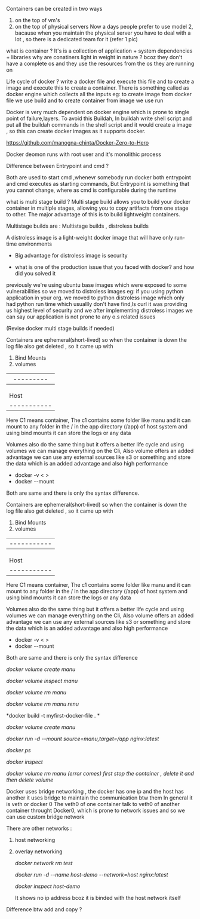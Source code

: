 Containers can be created in two ways 
1. on the top of vm's
2. on the top of physical servers
Now a days people prefer to use model 2, bacause when you maintain the physical server you have to deal with a lot , so there is a dedicated team for it (refer 1 pic)

what is container ? It's is a collection of application + system dependencies + libraries
why are conatiners light in weight in nature ? bcoz they don't have a complete os and they use the resources from the os they are running on

Life cycle of docker ?
write a docker file and execute this file and to create a image and execute this to create a container. There is something called as docker engine which collects all the inputs 
eg: to create image from docker file we use build and to create container from image we use run

Docker is very much dependent on docker engine which is prone to single point of failure,layers. To avoid this Buildah, In buildah write shell script and put all the buildah commands in the shell script and it would create a image , so this can create docker images as it supports docker.

https://github.com/manogna-chinta/Docker-Zero-to-Hero

Docker deomon runs with root user and it's monolithic process

Difference between Entrypoint and cmd ?

Both are used to start cmd ,whenevr somebody run docker both entrypoint and cmd executes as starting commands, But Entrypoint is something that you cannot change, where as cmd is configurable during the runtime

what is multi stage build ? 
Multi stage build allows you to build your docker container in multiple stages, allowing you to copy artifacts from one stage to other. The major advantage of this is to build lightweight containers.

Multistage builds are :
Multistage builds , distroless builds

A distroless image is a light-weight docker image that will have only run-time environments

* Big advantage for distroless image is security

* what is one of the production issue that you faced with docker? and how did you solved it

previously we're using ubuntu base images which were exposed to some vulnerabilities so we moved to distroless images 
eg: if you using python application in your org. we moved to python distroless image which only had python run time which usuallly don't have find,ls curl it was providing us highest level of security and we after implementing distroless images we can say our application is not prone to any o.s related issues

(Revise docker multi stage builds if needed)

Containers are ephemeral(short-lived) so when the container is down the log file also get deleted , so it came up with 
1. Bind Mounts
2. volumes


| --------- |
|  -------  |
|  |     |  |
|  | C1  |  |
|  |-----|  |
|    Host   |
|-----------|  

Here C1 means container, The c1 contains some folder like manu and it can mount to any folder in the / in the app directory (/app) of host system and using bind mounts it can store the logs or any data

Volumes also do the same thing but it offers a better life cycle and using volumes we can manage everything on the Cli, 
Also volume offers an added advantage we can use any external sources like s3 or something and store the data which is an added advantage and also high performance

* docker -v <  >
* docker --mount

Both are same and there is only the syntax difference.

Containers are ephemeral(short-lived) so when the container is down the log file also get deleted , so it came up with 
1. Bind Mounts
2. volumes


|-----------|
|  -------  |
|  |     |  |
|  | C1  |  |
|  |-----|  |
|    Host   |
|-----------|  

Here C1 means container, The c1 contains some folder like manu and it can mount to any folder in the / in the app directory (/app) of host system and using bind mounts it can store the logs or any data

Volumes also do the same thing but it offers a better life cycle and using volumes we can manage everything on the Cli, 
Also volume offers an added advantage we can use any external sources like s3 or something and store the data which is an added advantage and also high performance

* docker -v <  >
* docker --mount

Both are same and there is only the syntax difference

*docker volume create manu*

*docker volume inspect manu*

*docker volume rm manu*

*docker volume rm manu renu*

*docker build -t myfirst-docker-file . *

*docker volume create manu*

*docker run -d --mount source=manu,target=/app nginx:latest*

*docker ps*

*docker inspect <container-id>*

*docker volume rm manu (error comes) first stop the container , delete it and then delete volume*

Docker uses bridge networking , the docker has one ip and the host has another it uses bridge to maintain the communication btw them
In general it is veth or docker 0
The veth0 of one container talk to veth0 of another container throught Docker0, which is prone to network issues and so we can use custom bridge network 

There are other networks :
1. host networking 
2. overlay networking

   *docker network rm test*
   
   *docker run -d --name host-demo --network=host nginx:latest*
   
   *docker inspect host-demo*
   
   It shows no ip address bcoz it is binded with the host network itself

Difference btw add and copy ?
